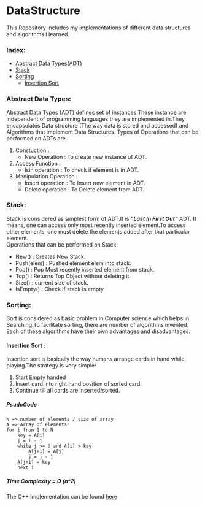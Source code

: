 # DataStructure
This Repository includes my implementations of different data structures and algorithms I learned.
### Index:
- [Abstract Data Types(ADT)](#Abstract-Data-Types)
- [Stack](#Stack)
- [Sorting](#Sorting)
	- [Insertion Sort](#Insertion-Sort)

### Abstract Data Types:
Abstract Data Types (ADT) defines set of instances.These instance are independent of programming languages they are implemented in.They encapsulates Data structure (The way data is stored and accessed) and Algorithms that implement Data Structures.
Types of Operations that can be performed on ADTs are :  
1. Constuction :   
	- New Operation : To create new instance of ADT.
2. Access Function : 
	- Isin operation : To check if element is in ADT.
3. Manipulation Operation : 
	- Insert operation : To Insert new element in ADT.
	- Delete operation : To Delete element from ADT.
	
### Stack:
Stack is considered as simplest form of ADT.It is ___"Last In First Out"___ ADT. It means, one can access only most recently inserted element.To access other elements, one must delete the elements added after that particular element.  
Operations that can be performed on Stack:   
- New() : Creates New Stack.
- Push(elem) : Pushed element elem into stack.
- Pop() : Pop Most recently inserted element from stack.
- Top() : Returns Top Object without deleting it.
- Size() : current size of stack.
- IsEmpty() : Check if stack is empty

### Sorting:
Sort is considered as basic problem in Computer science which helps in Searching.To facilitate sorting, there are number of algorithms invented. Each of these algorithms have their own advantages and disadvantages.

#### Insertion Sort : 
Insertion sort is basically the way humans arrange cards in hand while playing.The strategy is very simple:  
1. Start Empty handed
2. Insert card into right hand position of sorted card.
3. Continue till all cards are inserted/sorted.  

##### PsudoCode
``` PsudoCode
N => number of elements / size of array
A => Array of elements
for i from 1 to N
	key = A[i]
	j = i - 1
	while j >= 0 and A[i] > key
		A[j+1] = A[j]
		j = j - 1
	A[j+1] = key
	next i
```
##### Time Complexity = __O__ (n^2)
The C++ implementation can be found [here][insertionSort_C++]




[insertionSort_C++]: C++/Insertion_Sort.cpp
